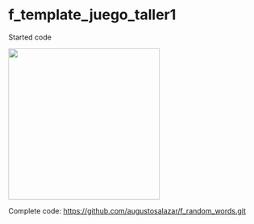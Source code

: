 # f_template_juego_taller1

Started code

<img src="demo.gif" width="300" />

Complete code:
https://github.com/augustosalazar/f_random_words.git
